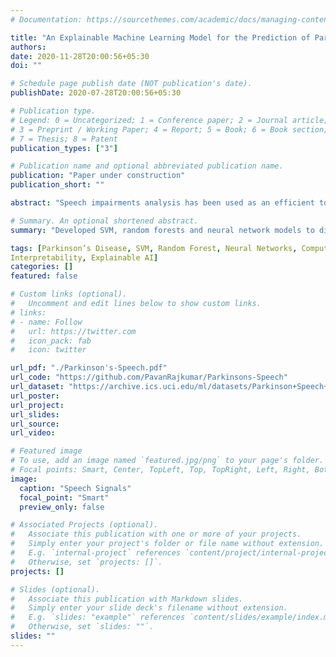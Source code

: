 ```yaml
---
# Documentation: https://sourcethemes.com/academic/docs/managing-content/

title: "An Explainable Machine Learning Model for the Prediction of Parkinson’s Disease using LIME on Speech Signals"
authors: 
date: 2020-11-28T20:00:56+05:30
doi: ""

# Schedule page publish date (NOT publication's date).
publishDate: 2020-07-28T20:00:56+05:30

# Publication type.
# Legend: 0 = Uncategorized; 1 = Conference paper; 2 = Journal article;
# 3 = Preprint / Working Paper; 4 = Report; 5 = Book; 6 = Book section;
# 7 = Thesis; 8 = Patent
publication_types: ["3"]

# Publication name and optional abbreviated publication name.
publication: "Paper under construction"
publication_short: ""

abstract: "Speech impairments analysis has been used as an efficient tool for the early detection of Parkinson’s disease (PD). In this paper, we explore explainable models for the proposed Neural Network, SVM, and Random Forest model developed to classify PD patients from the non-Pd patients utilizing the speech samples. The performance of the method has been assessed with a reliable dataset from the UCI repository. The proposed achieves an accuracy of 71.6%, 74.5%, and 68.75% for the neural network, random forest, and the SVM model respectively. Explanable models for the neural network and SVM have been generated with the help of LIME. The obtained results are compared with the results of the random forest model obtained by backtracking its decision path to obtain the most contributing features. The results are compared and its necessity is studied for explainable decision support in medicine."

# Summary. An optional shortened abstract.
summary: "Developed SVM, random forests and neural network models to diagnose Parkinson’s Disease by analysing the variations in the speech samples of patients. Further utilised the LIME framework to explain the classifications obtained. (Paper under construction)"

tags: [Parkinson’s Disease, SVM, Random Forest, Neural Networks, Computer-aided Diagnosis,
Interpretability, Explainable AI]
categories: []
featured: false

# Custom links (optional).
#   Uncomment and edit lines below to show custom links.
# links:
# - name: Follow
#   url: https://twitter.com
#   icon_pack: fab
#   icon: twitter

url_pdf: "./Parkinson's-Speech.pdf"
url_code: "https://github.com/PavanRajkumar/Parkinsons-Speech"
url_dataset: "https://archive.ics.uci.edu/ml/datasets/Parkinson+Speech+Dataset+with++Multiple+Types+of+Sound+Recordings"
url_poster:
url_project:
url_slides:
url_source:
url_video:

# Featured image
# To use, add an image named `featured.jpg/png` to your page's folder. 
# Focal points: Smart, Center, TopLeft, Top, TopRight, Left, Right, BottomLeft, Bottom, BottomRight.
image:
  caption: "Speech Signals"
  focal_point: "Smart"
  preview_only: false

# Associated Projects (optional).
#   Associate this publication with one or more of your projects.
#   Simply enter your project's folder or file name without extension.
#   E.g. `internal-project` references `content/project/internal-project/index.md`.
#   Otherwise, set `projects: []`.
projects: []

# Slides (optional).
#   Associate this publication with Markdown slides.
#   Simply enter your slide deck's filename without extension.
#   E.g. `slides: "example"` references `content/slides/example/index.md`.
#   Otherwise, set `slides: ""`.
slides: ""
---
```

